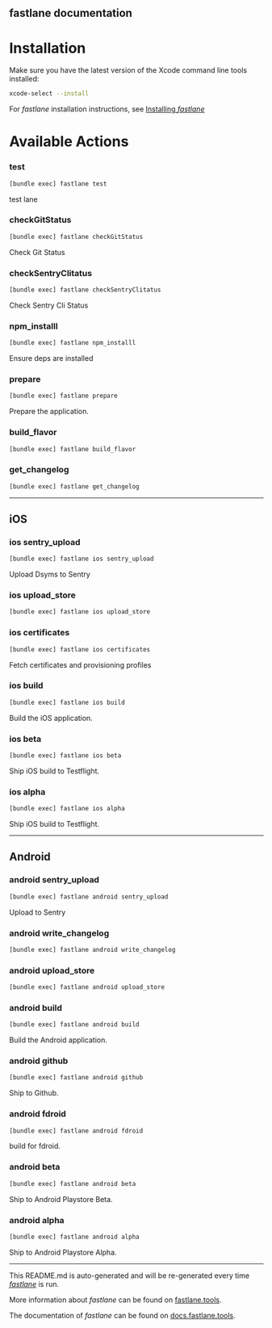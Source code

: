 fastlane documentation
----

# Installation

Make sure you have the latest version of the Xcode command line tools installed:

```sh
xcode-select --install
```

For _fastlane_ installation instructions, see [Installing _fastlane_](https://docs.fastlane.tools/#installing-fastlane)

# Available Actions

### test

```sh
[bundle exec] fastlane test
```

test lane

### checkGitStatus

```sh
[bundle exec] fastlane checkGitStatus
```

Check Git Status

### checkSentryClitatus

```sh
[bundle exec] fastlane checkSentryClitatus
```

Check Sentry Cli Status

### npm_installl

```sh
[bundle exec] fastlane npm_installl
```

Ensure deps are installed

### prepare

```sh
[bundle exec] fastlane prepare
```

Prepare the application.

### build_flavor

```sh
[bundle exec] fastlane build_flavor
```



### get_changelog

```sh
[bundle exec] fastlane get_changelog
```



----


## iOS

### ios sentry_upload

```sh
[bundle exec] fastlane ios sentry_upload
```

Upload Dsyms to Sentry

### ios upload_store

```sh
[bundle exec] fastlane ios upload_store
```



### ios certificates

```sh
[bundle exec] fastlane ios certificates
```

Fetch certificates and provisioning profiles

### ios build

```sh
[bundle exec] fastlane ios build
```

Build the iOS application.

### ios beta

```sh
[bundle exec] fastlane ios beta
```

Ship iOS build to Testflight.

### ios alpha

```sh
[bundle exec] fastlane ios alpha
```

Ship iOS build to Testflight.

----


## Android

### android sentry_upload

```sh
[bundle exec] fastlane android sentry_upload
```

Upload  to Sentry

### android write_changelog

```sh
[bundle exec] fastlane android write_changelog
```



### android upload_store

```sh
[bundle exec] fastlane android upload_store
```



### android build

```sh
[bundle exec] fastlane android build
```

Build the Android application.

### android github

```sh
[bundle exec] fastlane android github
```

Ship to Github.

### android fdroid

```sh
[bundle exec] fastlane android fdroid
```

build for fdroid.

### android beta

```sh
[bundle exec] fastlane android beta
```

Ship to Android Playstore Beta.

### android alpha

```sh
[bundle exec] fastlane android alpha
```

Ship to Android Playstore Alpha.

----

This README.md is auto-generated and will be re-generated every time [_fastlane_](https://fastlane.tools) is run.

More information about _fastlane_ can be found on [fastlane.tools](https://fastlane.tools).

The documentation of _fastlane_ can be found on [docs.fastlane.tools](https://docs.fastlane.tools).
